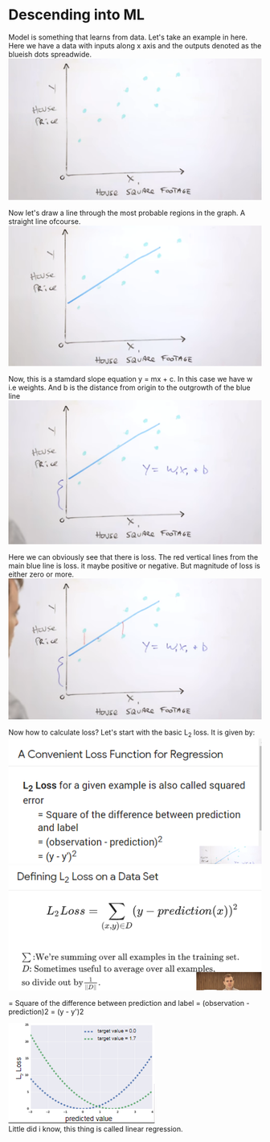 # Descending into ML
Model is something that learns from data.
Let's take an example in here. Here we have a data with inputs along x axis and the outputs denoted as the blueish dots spreadwide.<br>
![alt text](https://github.com/yashpathack/Supervised-Machine-Learning/blob/master/Resources/1.png)<br>

Now let's draw a line through the most probable regions in the graph. A straight line ofcourse.<br>
![alt text](https://github.com/yashpathack/Supervised-Machine-Learning/blob/master/Resources/2.png)<br>

Now, this is a stamdard slope equation y = mx + c. In this case we have w i.e weights. And b is the distance from origin to the outgrowth of the blue line<br>
![alt text](https://github.com/yashpathack/Supervised-Machine-Learning/blob/master/Resources/3.png)<br>

Here we can obviously see that there is loss. The red vertical lines from the main blue line is loss. it maybe positive or negative. But magnitude of loss is either zero or more.<br>
![alt text](https://github.com/yashpathack/Supervised-Machine-Learning/blob/master/Resources/4.png)<br>

Now how to calculate loss?
Let's start with the basic L<sub>2</sub> loss.
It is given by: 
![alt text](https://github.com/yashpathack/Supervised-Machine-Learning/blob/master/Resources/5.png)<br>
![alt text](https://github.com/yashpathack/Supervised-Machine-Learning/blob/master/Resources/7.png)<br>

= Square of the difference between prediction and label
= (observation - prediction)2
= (y - y')2

![alt text](https://github.com/yashpathack/Supervised-Machine-Learning/blob/master/Resources/6.png)<br>
Little did i know, this thing is called linear regression.
